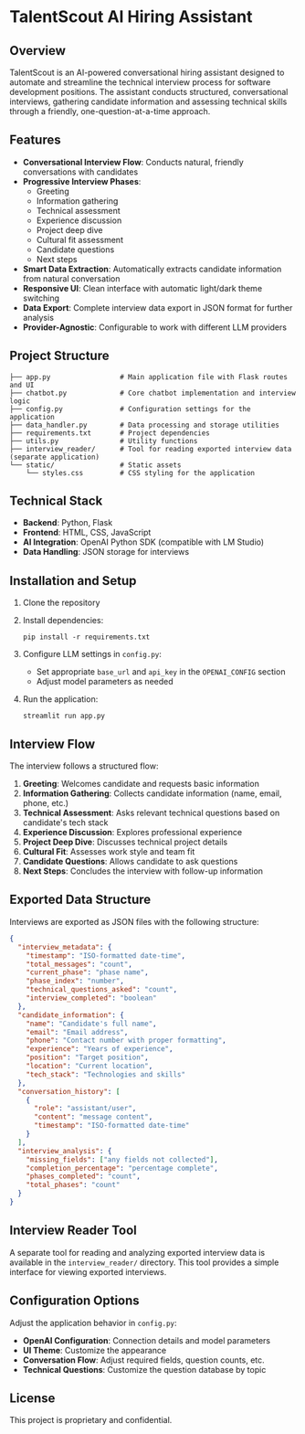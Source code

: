 # TalentScout AI Hiring Assistant

## Overview

TalentScout is an AI-powered conversational hiring assistant designed to automate and streamline the technical interview process for software development positions. The assistant conducts structured, conversational interviews, gathering candidate information and assessing technical skills through a friendly, one-question-at-a-time approach.

## Features

- **Conversational Interview Flow**: Conducts natural, friendly conversations with candidates
- **Progressive Interview Phases**: 
  - Greeting
  - Information gathering
  - Technical assessment
  - Experience discussion
  - Project deep dive
  - Cultural fit assessment
  - Candidate questions
  - Next steps
- **Smart Data Extraction**: Automatically extracts candidate information from natural conversation
- **Responsive UI**: Clean interface with automatic light/dark theme switching
- **Data Export**: Complete interview data export in JSON format for further analysis
- **Provider-Agnostic**: Configurable to work with different LLM providers

## Project Structure

```
├── app.py                 # Main application file with Flask routes and UI
├── chatbot.py             # Core chatbot implementation and interview logic
├── config.py              # Configuration settings for the application
├── data_handler.py        # Data processing and storage utilities
├── requirements.txt       # Project dependencies
├── utils.py               # Utility functions
├── interview_reader/      # Tool for reading exported interview data (separate application)
└── static/                # Static assets
    └── styles.css         # CSS styling for the application
```

## Technical Stack

- **Backend**: Python, Flask
- **Frontend**: HTML, CSS, JavaScript
- **AI Integration**: OpenAI Python SDK (compatible with LM Studio)
- **Data Handling**: JSON storage for interviews

## Installation and Setup

1. Clone the repository
2. Install dependencies:
   ```
   pip install -r requirements.txt
   ```
3. Configure LLM settings in `config.py`:
   - Set appropriate `base_url` and `api_key` in the `OPENAI_CONFIG` section
   - Adjust model parameters as needed

4. Run the application:
   ```
   streamlit run app.py
   ```

## Interview Flow

The interview follows a structured flow:

1. **Greeting**: Welcomes candidate and requests basic information
2. **Information Gathering**: Collects candidate information (name, email, phone, etc.)
3. **Technical Assessment**: Asks relevant technical questions based on candidate's tech stack
4. **Experience Discussion**: Explores professional experience
5. **Project Deep Dive**: Discusses technical project details
6. **Cultural Fit**: Assesses work style and team fit
7. **Candidate Questions**: Allows candidate to ask questions
8. **Next Steps**: Concludes the interview with follow-up information

## Exported Data Structure

Interviews are exported as JSON files with the following structure:

```json
{
  "interview_metadata": {
    "timestamp": "ISO-formatted date-time",
    "total_messages": "count",
    "current_phase": "phase name",
    "phase_index": "number",
    "technical_questions_asked": "count",
    "interview_completed": "boolean"
  },
  "candidate_information": {
    "name": "Candidate's full name",
    "email": "Email address",
    "phone": "Contact number with proper formatting",
    "experience": "Years of experience",
    "position": "Target position",
    "location": "Current location",
    "tech_stack": "Technologies and skills"
  },
  "conversation_history": [
    {
      "role": "assistant/user",
      "content": "message content",
      "timestamp": "ISO-formatted date-time"
    }
  ],
  "interview_analysis": {
    "missing_fields": ["any fields not collected"],
    "completion_percentage": "percentage complete",
    "phases_completed": "count",
    "total_phases": "count"
  }
}
```

## Interview Reader Tool

A separate tool for reading and analyzing exported interview data is available in the `interview_reader/` directory. This tool provides a simple interface for viewing exported interviews.

## Configuration Options

Adjust the application behavior in `config.py`:

- **OpenAI Configuration**: Connection details and model parameters
- **UI Theme**: Customize the appearance
- **Conversation Flow**: Adjust required fields, question counts, etc.
- **Technical Questions**: Customize the question database by topic

## License

This project is proprietary and confidential.
